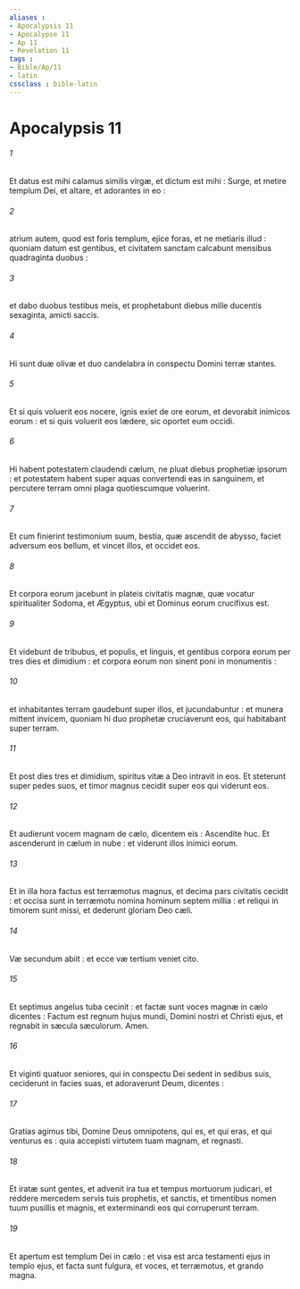 ```yaml
---
aliases : 
- Apocalypsis 11
- Apocalypse 11
- Ap 11
- Revelation 11
tags : 
- Bible/Ap/11
- latin
cssclass : bible-latin
---
```


# Apocalypsis 11

###### 1
Et datus est mihi calamus similis virgæ, et dictum est mihi : Surge, et metire templum Dei, et altare, et adorantes in eo :
###### 2
atrium autem, quod est foris templum, ejice foras, et ne metiaris illud : quoniam datum est gentibus, et civitatem sanctam calcabunt mensibus quadraginta duobus :
###### 3
et dabo duobus testibus meis, et prophetabunt diebus mille ducentis sexaginta, amicti saccis.
###### 4
Hi sunt duæ olivæ et duo candelabra in conspectu Domini terræ stantes.
###### 5
Et si quis voluerit eos nocere, ignis exiet de ore eorum, et devorabit inimicos eorum : et si quis voluerit eos lædere, sic oportet eum occidi.
###### 6
Hi habent potestatem claudendi cælum, ne pluat diebus prophetiæ ipsorum : et potestatem habent super aquas convertendi eas in sanguinem, et percutere terram omni plaga quotiescumque voluerint.
###### 7
Et cum finierint testimonium suum, bestia, quæ ascendit de abysso, faciet adversum eos bellum, et vincet illos, et occidet eos.
###### 8
Et corpora eorum jacebunt in plateis civitatis magnæ, quæ vocatur spiritualiter Sodoma, et Ægyptus, ubi et Dominus eorum crucifixus est.
###### 9
Et videbunt de tribubus, et populis, et linguis, et gentibus corpora eorum per tres dies et dimidium : et corpora eorum non sinent poni in monumentis :
###### 10
et inhabitantes terram gaudebunt super illos, et jucundabuntur : et munera mittent invicem, quoniam hi duo prophetæ cruciaverunt eos, qui habitabant super terram.
###### 11
Et post dies tres et dimidium, spiritus vitæ a Deo intravit in eos. Et steterunt super pedes suos, et timor magnus cecidit super eos qui viderunt eos.
###### 12
Et audierunt vocem magnam de cælo, dicentem eis : Ascendite huc. Et ascenderunt in cælum in nube : et viderunt illos inimici eorum.
###### 13
Et in illa hora factus est terræmotus magnus, et decima pars civitatis cecidit : et occisa sunt in terræmotu nomina hominum septem millia : et reliqui in timorem sunt missi, et dederunt gloriam Deo cæli.
###### 14
Væ secundum abiit : et ecce væ tertium veniet cito.
###### 15
Et septimus angelus tuba cecinit : et factæ sunt voces magnæ in cælo dicentes : Factum est regnum hujus mundi, Domini nostri et Christi ejus, et regnabit in sæcula sæculorum. Amen.
###### 16
Et viginti quatuor seniores, qui in conspectu Dei sedent in sedibus suis, ceciderunt in facies suas, et adoraverunt Deum, dicentes :
###### 17
Gratias agimus tibi, Domine Deus omnipotens, qui es, et qui eras, et qui venturus es : quia accepisti virtutem tuam magnam, et regnasti.
###### 18
Et iratæ sunt gentes, et advenit ira tua et tempus mortuorum judicari, et reddere mercedem servis tuis prophetis, et sanctis, et timentibus nomen tuum pusillis et magnis, et exterminandi eos qui corruperunt terram.
###### 19
Et apertum est templum Dei in cælo : et visa est arca testamenti ejus in templo ejus, et facta sunt fulgura, et voces, et terræmotus, et grando magna.
